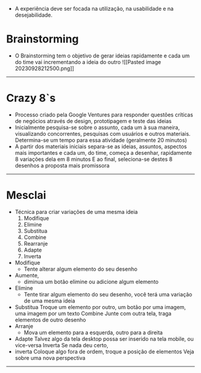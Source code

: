 - A experiência deve ser focada na utilização, na usabilidade e na desejabilidade.


# Brainstorming
- O Brainstorming tem o objetivo de gerar ideias rapidamente e cada um do time vai incrementando a ideia do outro
![[Pasted image 20230928212500.png]]
---
# Crazy 8`s
- Processo criado pela Google Ventures para responder questões críticas de negócios através de design, prototipagem e teste das ideias
- Inicialmente pesquisa-se sobre o assunto, cada um à sua maneira, visualizando concorrentes, pesquisas com usuários e outros materiais. Determina-se um tempo para essa atividade (geralmente 20 minutos)
- A partir dos materiais iniciais separa-se as ideias, assuntos, aspectos mais importantes e cada um, do time, começa a desenhar, rapidamente 8 variações dela em 8 minutos E ao final, seleciona-se destes 8 desenhos a proposta mais promissora
----
# Mesclai 
- Técnica para criar variações de uma mesma ideia
	1. Modifique
	2. Elimine
	3. Substitua
	4. Combine
	5. Rearranje
	6. Adapte
	7. Inverta
- Modifique
	- Tente alterar algum elemento do seu desenho
- Aumente, 
	- diminua um botão elimine ou adicione algum elemento
- Elimine
	 - Tente tirar algum elemento do seu desenho, você terá uma variação de uma mesma ideia
- Substitua
	 Troque um elemento por outro, um botão por uma imagem, uma imagem por um texto
Combine
	Junte com outra tela, traga elementos de outro desenho
- Arranje
	- Mova um elemento para a esquerda, outro para a direita 
- Adapte
	 Talvez algo da tela desktop possa ser inserido na tela mobile, ou vice-versa Inverta Se nada deu certo, 
- inverta
	Coloque algo fora de ordem, troque a posição de elementos Veja sobre uma nova perspectiva
----
